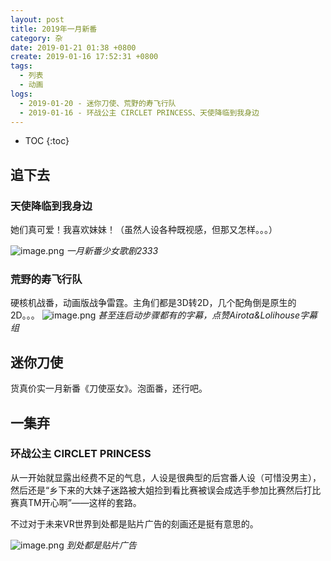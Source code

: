 ```yaml
---
layout: post
title: 2019年一月新番
category: 杂
date: 2019-01-21 01:38 +0800
create: 2019-01-16 17:52:31 +0800
tags:
  - 列表
  - 动画
logs:
  - 2019-01-20 - 迷你刀使、荒野的寿飞行队
  - 2019-01-16 - 环战公主 CIRCLET PRINCESS、天使降临到我身边
---
```


- TOC
{:toc}

## 追下去
### 天使降临到我身边
她们真可爱！我喜欢妹妹！（虽然人设各种既视感，但那又怎样。。。）

![image.png](https://i.loli.net/2019/01/20/5c4369a4a656b.png) 
*一月新番少女歌剧2333*

### 荒野的寿飞行队
硬核机战番，动画版战争雷霆。主角们都是3D转2D，几个配角倒是原生的2D。。。
![image.png](https://i.loli.net/2019/01/21/5c449f1c26e8a.png) 
*甚至连启动步骤都有的字幕，点赞Airota&Lolihouse字幕组*

## 迷你刀使
货真价实一月新番《刀使巫女》。泡面番，还行吧。

## 一集弃
### 环战公主 CIRCLET PRINCESS
从一开始就显露出经费不足的气息，人设是很典型的后宫番人设（可惜没男主），然后还是“乡下来的大妹子迷路被大姐捡到看比赛被误会成选手参加比赛然后打比赛真TM开心啊”——这样的套路。

不过对于未来VR世界到处都是贴片广告的刻画还是挺有意思的。

![image.png](https://i.loli.net/2019/01/16/5c3eef13419f7.png) 
*到处都是贴片广告*

